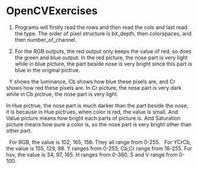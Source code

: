 # OpenCVExercises

1. Programs will firstly read the rows and then read the cols and last read the type. The order of pixel structure is bit_depth, then colorspaces, and then number_of_channel.


2. For the RGB outputs, the red output only keeps the value of red, so does the green and blue output. In the red picture, the nose part is    very light while in blue picture, the part beside nose is very bright since this part is blue in the original pictrue.

   Y shows the luminance, Cb shows how blue these pixels are, and Cr shows how red these pixels are. In Cr picture, the nose part is very      dark while in Cb pictrue, the nose part is very light. 
   
   In Hue pictrue, the nose part is much darker than the part beside the nose, it is because in Hue pictrues, when color is red, the value    is small. And Value picture means how bright each parts of picture is. And Saturation picture means how pure a color is, so the nose        part is very bright other than other part.
   
   For RGB, the value is 102, 165, 156. They all range from 0-255.
   For YCrCb, the value is 155, 129, 98. Y ranges from 0-255, Cb,Cr range from 16-255.
   For hsv, the value is 34, 97, 165. H ranges from 0-360, S and V range from 0-100.
